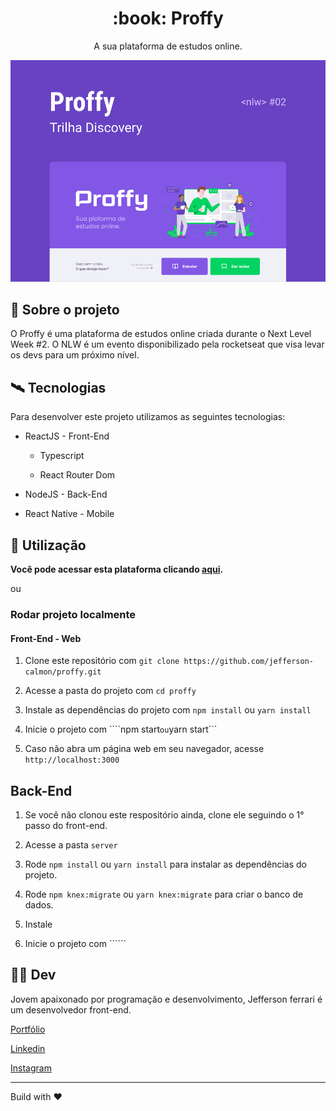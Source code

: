 <div align="center">
    <h1>:book: Proffy</h1>
    <p>A sua plataforma de estudos online.</p>
    <img src="./images-readme/capa.png">
</div>


## :scroll: Sobre o projeto

O Proffy é uma plataforma de estudos online criada durante o Next Level Week #2. O NLW é um evento disponibilizado pela rocketseat que visa levar os devs para um próximo nível.


## :artificial_satellite: Tecnologias

Para desenvolver este projeto utilizamos as seguintes tecnologias:

- ReactJS - Front-End
    - Typescript

    - React Router Dom

- NodeJS - Back-End

- React Native - Mobile


## :rocket: Utilização

**Você pode acessar esta plataforma clicando [aqui](https://proffy-app.netlify.app/).**

ou

### Rodar projeto localmente

#### Front-End - Web

1. Clone este repositório com ```git clone https://github.com/jefferson-calmon/proffy.git```

1. Acesse a pasta do projeto com ```cd proffy```

1. Instale as dependências do projeto com ```npm install``` ou ```yarn install```

1. Inicie o projeto com ````npm start``` ou ```yarn start```

5. Caso não abra um página web em seu navegador, acesse ```http://localhost:3000```


## Back-End

1. Se você não clonou este respositório ainda, clone ele seguindo o 1° passo do front-end.

1. Acesse a pasta ```server```

1. Rode ```npm install``` ou ```yarn install``` para instalar as dependências do projeto.

1. Rode ```npm knex:migrate``` ou ```yarn knex:migrate``` para criar o banco de dados.

1. Instale 

1. Inicie o projeto com ``````


## :technologist: Dev

Jovem apaixonado por programação e desenvolvimento, Jefferson ferrari é um desenvolvedor front-end.


[Portfólio](https://jefferson-calmon.github.io)

[Linkedin](https://www.linkedin.com/in/jefferson-f-b24248191/)

[Instagram](https://instagram.com/jeffz1_)

---

Build with :heart: